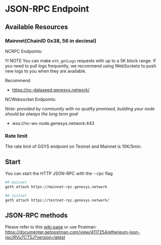# JSON-RPC Endpoint

## Available Resources

### Mainnet(ChainID 0x38, 56 in decimal)

NCRPC Endpoints:

!!! NOTE
	You can make `eth_getLogs` requests with up to a 5K block range.
	If you need to pull logs frequently, we recommend using WebSockets to push new logs to you when they are available.

Recommend

* https://nc-dataseed.genesys.network/


NCWebsocket Endpoints:

*Note: provided by community with no quality promised, building your node should be always the long term goal*

* wss://nc-ws-node.genesys.network:443


### Rate limit

The rate limit of GSYS endpoint on Testnet and Mainnet is 10K/5min.


## Start

You can start the HTTP JSON-RPC with the --rpc flag
```bash
## mainnet
geth attach https://mainnet-rpc.genesys.network

## testnet
geth attach https://testnet-rpc.genesys.network/
```

## JSON-RPC methods

Please refer to this [wiki page](https://github.com/ethereum/wiki/wiki/JSON-RPC) or use Postman: <https://documenter.getpostman.com/view/4117254/ethereum-json-rpc/RVu7CT5J?version=latest>
